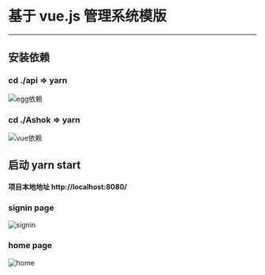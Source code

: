 # 基于 vue.js 管理系统模版

---

## 安装依赖

### cd ./api => yarn

![egg依赖](http://chuantu.xyz/t6/739/1594659112x1033347913.png)

### cd ./Ashok => yarn

![vue依赖](http://chuantu.xyz/t6/739/1594658922x1031866013.png)

## 启动 yarn start

#### 项目本地地址 http://localhost:8080/

### signin page

![signin](http://chuantu.xyz/t6/739/1594659311x1031866013.png)

### home page

![home](http://chuantu.xyz/t6/739/1594659424x1700338641.png)
